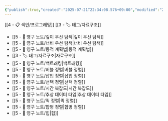 ```yaml
---
{"publish":true,"created":"2025-07-21T22:34:08.576+09:00","modified":"2025-08-01T00:19:45.535+09:00","cssclasses":""}
---
```


[[4 - 📋 색인/프로그래밍]]
[[3 - 🏷️ 태그/자료구조]]
- [[5 - 💎 영구 노트/깊이 우선 탐색\|깊이 우선 탐색]]
- [[5 - 💎 영구 노트/너비 우선 탐색\|너비 우선 탐색]]
- [[5 - 💎 영구 노트/동적 계획법\|동적 계획법]]
- [[3 - 🏷️ 태그/자료구조\|자료구조]]
- [[5 - 💎 영구 노트/백트래킹\|백트래킹]]
- [[5 - 💎 영구 노트/버블 정렬\|버블 정렬]]
- [[5 - 💎 영구 노트/삽입 정렬\|삽입 정렬]]
- [[5 - 💎 영구 노트/선택 정렬\|선택 정렬]]
- [[5 - 💎 영구 노트/시간 복잡도\|시간 복잡도]]
- [[5 - 💎 영구 노트/추상 데이터 타입\|추상 데이터 타입]]
- [[5 - 💎 영구 노트/퀵 정렬\|퀵 정렬]]
- [[5 - 💎 영구 노트/합병 정렬\|합병 정렬]]
- [[5 - 💎 영구 노트/힙\|힙]]

